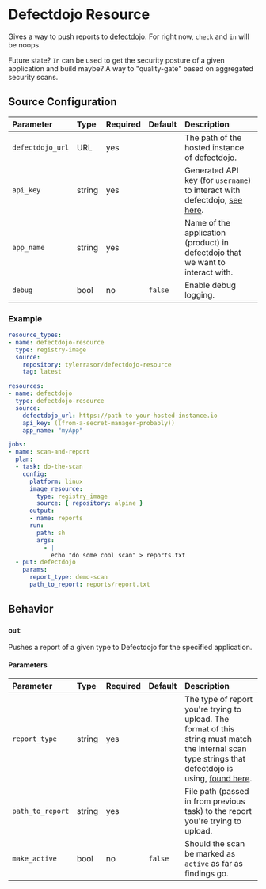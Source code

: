# Defectdojo Resource

Gives a way to push reports to [defectdojo](https://github.com/DefectDojo/django-DefectDojo).  For right now, `check` and `in` will be noops.

Future state?  `In` can be used to get the security posture of a given application and build maybe?  A way to "quality-gate" based on aggregated security scans.

## Source Configuration

| Parameter        | Type   | Required | Default | Description |
|:-----------------|:-------|:---------|:--------|:------------|
| `defectdojo_url` | URL    | yes      |         | The path of the hosted instance of defectdojo. |
| `api_key`        | string | yes      |         | Generated API key (for `username`) to interact with defectdojo, [see here](https://defectdojo.readthedocs.io/en/latest/api-v2-docs.html). |
| `app_name`       | string | yes      |         | Name of the application (product) in defectdojo that we want to interact with. |
| `debug`          | bool   | no       | `false` | Enable debug logging. |

### Example

``` yaml
resource_types:
- name: defectdojo-resource
  type: registry-image
  source:
    repository: tylerrasor/defectdojo-resource
    tag: latest

resources:
- name: defectdojo
  type: defectdojo-resource
  source:
    defectdojo_url: https://path-to-your-hosted-instance.io
    api_key: ((from-a-secret-manager-probably))
    app_name: "myApp"

jobs:
- name: scan-and-report
  plan:
  - task: do-the-scan
    config:
      platform: linux
      image_resource:
        type: registry_image
        source: { repository: alpine }
      output:
      - name: reports
      run:
        path: sh
        args:
          - |
            echo "do some cool scan" > reports.txt
  - put: defectdojo
    params:
      report_type: demo-scan
      path_to_report: reports/report.txt
```

## Behavior

### `out`

Pushes a report of a given type to Defectdojo for the specified application.

#### Parameters

| Parameter        | Type   | Required | Default | Description |
|:-----------------|:-------|:---------|:--------|:------------|
| `report_type`    | string | yes      |         | The type of report you're trying to upload.  The format of this string must match the internal scan type strings that defectdojo is using, [found here](https://github.com/DefectDojo/django-DefectDojo/blob/b08723ded1491d82910e51810de27963ee6ccca2/dojo/tools/factory.py). |
| `path_to_report` | string | yes      |         | File path (passed in from previous task) to the report you're trying to upload. |
| `make_active`    | bool   | no       | `false` | Should the scan be marked as `active` as far as findings go. |
